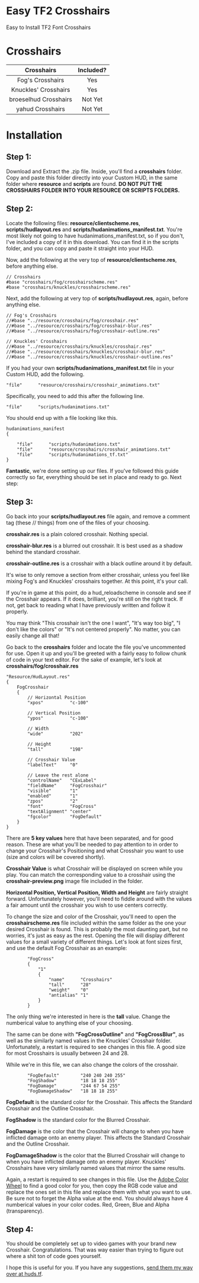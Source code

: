 Easy TF2 Crosshairs
=====
Easy to Install TF2 Font Crosshairs

Crosshairs
=====
| Crosshairs | Included? |
|:-------------:|:-------------:|
| Fog's Crosshairs | Yes |
| Knuckles' Crosshairs | Yes |
| broeselhud Crosshairs | Not Yet |
| yahud Crosshairs | Not Yet |

Installation
====
## Step 1:
Download and Extract the .zip file. Inside, you'll find a **crosshairs** folder. Copy and paste this folder directly into your Custom HUD, in the same folder where **resource** and **scripts** are found. **DO NOT PUT THE CROSSHAIRS FOLDER INTO YOUR RESOURCE OR SCRIPTS FOLDERS.**

## Step 2:
Locate the following files: **resource/clientscheme.res**, **scripts/hudlayout.res** and **scripts/hudanimations_manifest.txt**.
You're most likely not going to have hudanimations_manifest.txt, so if you don't, I've included a copy of it in this download. You can find it in the scripts folder, and you can copy and paste it straight into your HUD.

Now, add the following at the very top of **resource/clientscheme.res**, before anything else.

```
// Crosshairs
#base "crosshairs/fog/crosshairscheme.res"
#base "crosshairs/knuckles/crosshairscheme.res"
```

Next, add the following at very top of **scripts/hudlayout.res**, again, before anything else.
```
// Fog's Crosshairs
//#base "../resource/crosshairs/fog/crosshair.res"
//#base "../resource/crosshairs/fog/crosshair-blur.res"
//#base "../resource/crosshairs/fog/crosshair-outline.res"

// Knuckles' Crosshairs
//#base "../resource/crosshairs/knuckles/crosshair.res"
//#base "../resource/crosshairs/knuckles/crosshair-blur.res"
//#base "../resource/crosshairs/knuckles/crosshair-outline.res"
```

If you had your own **scripts/hudanimations_manifest.txt** file in your Custom HUD, add the following.
```
"file"		"resource/crosshairs/crosshair_animations.txt"
```
Specifically, you need to add this after the following line.
```
"file"		"scripts/hudanimations.txt"
```
You should end up with a file looking like this.
```
hudanimations_manifest
{

	"file"		"scripts/hudanimations.txt"
	"file"		"resource/crosshairs/crosshair_animations.txt"
	"file"		"scripts/hudanimations_tf.txt"
}
```

**Fantastic**, we're done setting up our files. If you've followed this guide correctly so far, everything should be set in place and ready to go. Next step:

## Step 3:
Go back into your **scripts/hudlayout.res** file again, and remove a comment tag (these // things) from one of the files of your choosing.

**crosshair.res** is a plain colored crosshair. Nothing special.

**crosshair-blur.res** is a blurred out crosshair. It is best used as a shadow behind the standard crosshair.

**crosshair-outline.res** is a crosshair with a black outline around it by default.

It's wise to only remove a section from either crosshair, unless you feel like mixing Fog's and Knuckles' crosshairs together. At this point, it's your call.

If you're in game at this point, do a hud_reloadscheme in console and see if the Crosshair appears. If it does, brilliant, you're still on the right track. If not, get back to reading what I have previously written and follow it properly.

You may think "This crosshair isn't the one I want", "It's way too big", "I don't like the colors" or "It's not centered properly". No matter, you can easily change all that!

Go back to the **crosshairs** folder and locate the file you've uncommented for use. Open it up and you'll be greeted with a fairly easy to follow chunk of code in your text editor.
For the sake of example, let's look at **crosshairs/fog/crosshair.res**
```
"Resource/HudLayout.res"
{
	FogCrosshair
	{
		// Horizontal Position
		"xpos"			"c-100"
		
		// Vertical Position
		"ypos"			"c-100"
		
		// Width
		"wide"			"202"
		
		// Height
		"tall"			"198"
		
		// Crosshair Value
		"labelText"		"0"
		
		// Leave the rest alone
		"controlName"	"CExLabel"
		"fieldName"		"FogCrosshair"
		"visible"		"1"
		"enabled"		"1"
		"zpos"			"2"
		"font"			"FogCross"
		"textAlignment"	"center"
		"fgcolor"		"FogDefault"
	}
}
```

There are **5 key values** here that have been separated, and for good reason. These are what you'll be needed to pay attention to in order to change your Crosshair's Positioning and what Crosshair you want to use (size and colors will be covered shortly).

**Crosshair Value** is what Crosshair will be displayed on screen while you play. You can match the corresponding value to a crosshair using the **crosshair-preview.png** image file included in the folder.

**Horizontal Position, Vertical Position, Width and Height** are fairly straight forward. Unfortunately however, you'll need to fiddle around with the values a fair amount until the crosshair you wish to use centers correctly.

To change the size and color of the Crosshair, you'll need to open the **crosshairscheme.res** file included within the same folder as the one your desired Crosshair is found. This is probably the most daunting part, but no worries, it's just as easy as the rest.
Opening the file will display different values for a small variety of different things. Let's look at font sizes first, and use the default Fog Crosshair as an example:

```
		"FogCross"
		{
			"1"
			{
				"name"		"Crosshairs"
				"tall"		"28"
				"weight"	"0"
				"antialias"	"1"
			}
		}
```

The only thing we're interested in here is the **tall** value. Change the numberical value to anything else of your choosing.

The same can be done with **"FogCrossOutline"** and **"FogCrossBlur"**, as well as the similarly named values in the Knuckles' Crosshair folder.
Unfortunately, a restart is required to see changes in this file. A good size for most Crosshairs is usually between 24 and 28.

While we're in this file, we can also change the colors of the crosshair.
```
		"FogDefault"		"240 240 240 255"
		"FogShadow"			"18 18 18 255"
		"FogDamage"			"244 67 54 255"
		"FogDamageShadow"	"18 18 18 255"
```
**FogDefault** is the standard color for the Crosshair. This affects the Standard Crosshair and the Outline Crosshair.

**FogShadow** is the standard color for the Blurred Crosshair.

**FogDamage** is the color that the Crosshair will change to when you have inflicted damage onto an enemy player. This affects the Standard Crosshair and the Outline Crosshair.

**FogDamageShadow** is the color that the Blurred Crosshair will change to when you have inflicted damage onto an enemy player.
Knuckles' Crosshairs have very similarly named values that mirror the same results.

Again, a restart is required to see changes in this file. Use the <a href="https://color.adobe.com/create/color-wheel/" title="Adobe Color Wheel">Adobe Color Wheel</a> to find a good color for you, then copy the RGB code value and replace the ones set in this file and replace them with what you want to use. Be sure not to forget the Alpha value at the end. You should always have 4 numberical values in your color codes. Red, Green, Blue and Alpha (transparency).

## Step 4:
You should be completely set up to video games with your brand new Crosshair. Congratulations. That was way easier than trying to figure out where a shit ton of code goes yourself.

I hope this is useful for you. If you have any suggestions, <a href="http://huds.tf/forum/private.php?action=send&uid=1" title="Message Me">send them my way over at huds.tf</a>.
